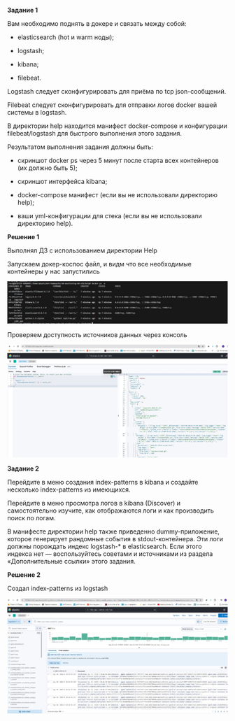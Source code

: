 
**Задание 1**

Вам необходимо поднять в докере и связать между собой:

 - elasticsearch (hot и warm ноды);

 - logstash;

 - kibana;

 - filebeat.

Logstash следует сконфигурировать для приёма по tcp json-сообщений.

Filebeat следует сконфигурировать для отправки логов docker вашей системы в logstash.

В директории help находится манифест docker-compose и конфигурации filebeat/logstash для быстрого выполнения этого задания.

Результатом выполнения задания должны быть:

 - скриншот docker ps через 5 минут после старта всех контейнеров (их должно быть 5);

 - скриншот интерфейса kibana;

 - docker-compose манифест (если вы не использовали директорию help);

 - ваши yml-конфигурации для стека (если вы не использовали директорию help).



**Решение 1**

Выполнял ДЗ с использованием директории Help


Запускаем докер-коспос файл, и видм что все необходимые контейнеры у нас запустились

![alt text](https://github.com/mezhibo/elk-stack/blob/3be49a71854c558058a4dee17af20abba780b90b/IMG/1.jpg)


Проверяем доступность источников данных через консоль 


![alt text](https://github.com/mezhibo/elk-stack/blob/3be49a71854c558058a4dee17af20abba780b90b/IMG/2.jpg)



**Задание 2**

Перейдите в меню создания index-patterns в kibana и создайте несколько index-patterns из имеющихся.

Перейдите в меню просмотра логов в kibana (Discover) и самостоятельно изучите, как отображаются логи и как производить поиск по логам.

В манифесте директории help также приведенно dummy-приложение, которое генерирует рандомные события в stdout-контейнера. Эти логи должны порождать индекс logstash-* в elasticsearch. Если этого индекса нет — воспользуйтесь советами и источниками из раздела «Дополнительные ссылки» этого задания.



**Решение 2**


Создал index-patterns из logstash


![alt text](https://github.com/mezhibo/elk-stack/blob/3be49a71854c558058a4dee17af20abba780b90b/IMG/3.jpg)
